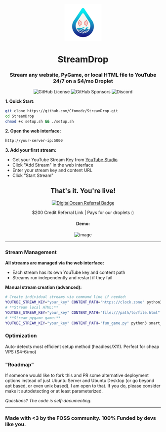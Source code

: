 <div align="center">
  <img src="logo.png" width="120" height="120" alt="StreamDrop Logo"/>
  <h1>StreamDrop</h1>
  <h3>Stream any website, PyGame, or local HTML file to YouTube 24/7 on a $4/mo Droplet</h2>
  
  ![GitHub License](https://img.shields.io/github/license/Cfomodz/StreamDrop)
  ![GitHub Sponsors](https://img.shields.io/github/sponsors/Cfomodz)
  ![Discord](https://img.shields.io/discord/425182625032962049)

</div>

**1. Quick Start:**
```bash
git clone https://github.com/Cfomodz/StreamDrop.git
cd StreamDrop
chmod +x setup.sh && ./setup.sh
```

**2. Open the web interface:**
```bash
http://your-server-ip:5000
```

**3. Add your first stream:**
- Get your YouTube Stream Key from [YouTube Studio](https://studio.youtube.com)
- Click "Add Stream" in the web interface
- Enter your stream key and content URL
- Click "Start Stream"

<div align="center">
  <h2>That's it. You're live!</h2>
  <a href="https://www.digitalocean.com/?refcode=30f96ca8496e&utm_campaign=Referral_Invite&utm_medium=Referral_Program&utm_source=badge"><img src="https://web-platforms.sfo2.cdn.digitaloceanspaces.com/WWW/Badge%203.svg" alt="DigitalOcean Referral Badge" /></a>
  <p>$200 Credit Referral Link | Pays for our droplets :)</p>
  <h4>Demo:</h4>
  <img width="700" alt="image" src="https://github.com/user-attachments/assets/3741b534-3075-4824-8fbb-68948036d2c4" />
</div>

---

### Stream Management

**All streams are managed via the web interface:**
- Each stream has its own YouTube key and content path
- Streams run independently and restart if they fail

**Manual stream creation (advanced):**
```bash
# Create individual streams via command line if needed:
YOUTUBE_STREAM_KEY="your_key" CONTENT_PATH="https://clock.zone" python3 smart_streamer.py
# **Stream local HTML:**
YOUTUBE_STREAM_KEY="your_key" CONTENT_PATH="file:///path/to/file.html" python3 smart_streamer.py
# **Stream pygame game:**
YOUTUBE_STREAM_KEY="your_key" CONTENT_PATH="fun_game.py" python3 smart_streamer.py
```

### Optimization

Auto-detects most efficient setup method (headless/X11). Perfect for cheap VPS ($4-6/mo)

### "Roadmap"

If someone would like to fork this and PR some alternative deployment options instead of just Ubuntu Server and Ubuntu Desktop (or go beyond apt based, or even unix based), I am open to that. If you do, please consider make it autodetecting or at least parameterized.


*Questions? The code is self-documenting.*

---

### Made with <3 by the FOSS community. 100% Funded by devs like you.
